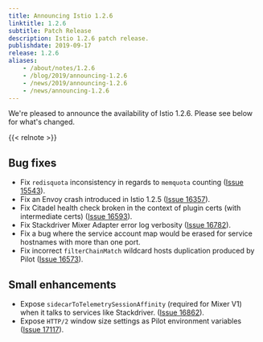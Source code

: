 ```yaml
---
title: Announcing Istio 1.2.6
linktitle: 1.2.6
subtitle: Patch Release
description: Istio 1.2.6 patch release.
publishdate: 2019-09-17
release: 1.2.6
aliases:
    - /about/notes/1.2.6
    - /blog/2019/announcing-1.2.6
    - /news/2019/announcing-1.2.6
    - /news/announcing-1.2.6
---
```


We're pleased to announce the availability of Istio 1.2.6. Please see below for what's changed.

{{< relnote >}}

## Bug fixes

- Fix `redisquota` inconsistency in regards to `memquota` counting ([Issue 15543](https://github.com/istio/istio/issues/15543)).
- Fix an Envoy crash introduced in Istio 1.2.5 ([Issue 16357](https://github.com/istio/istio/issues/16357)).
- Fix Citadel health check broken in the context of plugin certs (with intermediate certs) ([Issue 16593](https://github.com/istio/istio/issues/16593)).
- Fix Stackdriver Mixer Adapter error log verbosity ([Issue 16782](https://github.com/istio/istio/issues/16782)).
- Fix a bug where the service account map would be erased for service hostnames with more than one port.
- Fix incorrect `filterChainMatch` wildcard hosts duplication produced by Pilot ([Issue 16573](https://github.com/istio/istio/issues/16573)).

## Small enhancements

- Expose `sidecarToTelemetrySessionAffinity` (required for Mixer V1) when it talks to services like Stackdriver. ([Issue 16862](https://github.com/istio/istio/issues/16862)).
- Expose `HTTP/2` window size settings as Pilot environment variables ([Issue 17117](https://github.com/istio/istio/issues/17117)).
